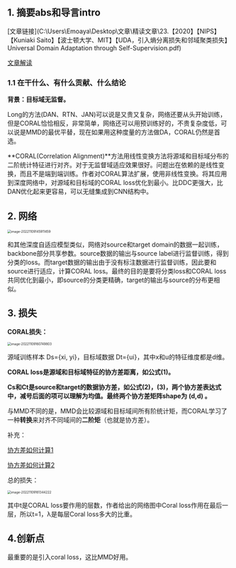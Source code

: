## 1. 摘要abs和导言intro

[文章链接](C:\Users\Emoaya\Desktop\文章\精读文章\23.【2020】【NIPS】【Kuniaki Saito】【波士顿大学、MIT】【UDA，引入熵分离损失和邻域聚类损失】Universal Domain Adaptation through Self-Supervision.pdf)

[文章解读](https://zhuanlan.zhihu.com/p/108778552)

### 1.1 在干什么、有什么贡献、什么结论

**背景：目标域无监督。**

Long的方法(DAN、RTN、JAN)可以说是又贵又复杂，网络还要从头开始训练，但是CORAL恰恰相反，非常简单，网络还可以用预训练好的，不贵复杂度低，可以说是MMD的最优平替，现在如果用这种度量的方法做DA，CORAL仍然是首选。

**CORAL(Correlation Alignment)**方法用线性变换方法将源域和目标域分布的二阶统计特征进行对齐。对于无监督域适应效果很好。问题出在依赖的是线性变换，而且不是端到端训练。作者对CORAL算法扩展，使用非线性变换。将其应用到深度网络中，对源域和目标域的CORAL loss优化到最小。比DDC更强大，比DAN优化起来更容易，可以无缝集成到CNN结构中。

## 2. 网络

<img src="D:\markdown file\截图\image-20221109145911459.png" alt="image-20221109145911459" style="zoom:50%;" />

和其他深度自适应模型类似，网络对source和target domain的数据一起训练，backbone部分共享参数。source数据的输出与source label进行监督训练，得到分类的loss。而target数据的输出由于没有标注数据进行监督训练，因此要和source进行适应，计算CORAL loss。最终的目的是要将分类loss和CORAL loss共同优化到最小，即source的分类更精确，target的输出与source的分布更相似。

## 3. 损失

**CORAL损失：**

<img src="D:\markdown file\截图\image-20221109160749803.png" alt="image-20221109160749803" style="zoom:50%;" />

源域训练样本 Ds={xi, yi}，目标域数据 Dt={ui}，其中x和u的特征维度都是d维。

**CORAL loss是源域和目标域特征的协方差距离，如公式(1)。**

**Cs和Ct是source和target的数据协方差，如公式(2)，(3)，两个协方差表达式中，减号后面的项可以理解为均值。最终两个协方差矩阵shape为 (d,d) 。**

与MMD不同的是，MMD会比较源域和目标域间所有阶统计矩，而CORAL学习了一种**转换**来对齐不同域间的**二阶矩**（也就是协方差）。

补充：

[协方差如何计算1](https://blog.csdn.net/lllfor/article/details/117747757)

[协方差如何计算2](https://www.baidu.com/link?url=SFSVkecqtBDLoMZ3j9XF5_PrFwTf1MMsvLvo8SMUuYL2OfX8e5etJpHgrGC0vmB5UqjWQBDoMX3AOHdmJrDMa_&wd=&eqid=cb07ff52000185cd00000003636b5e0f)

总的损失：

<img src="D:\markdown file\截图\image-20221109161344222.png" alt="image-20221109161344222" style="zoom:50%;" />

其中t是CORAL loss要作用的层数，作者给出的网络图中Coral loss作用在最后一层，所以t=1，λ是每层Coral loss多大的比重。

## 4.创新点

最重要的是引入coral loss，这比MMD好用。
